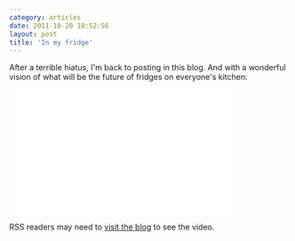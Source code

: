 ```yaml
---
category: articles
date: 2011-10-20 10:52:56
layout: post
title: 'In my fridge'
---
```


<p>After a terrible hiatus, I'm back to posting in this blog. And with a wonderful vision of what will be the future of fridges on everyone's kitchen:</p>

<iframe src="//player.vimeo.com/video/29675966?title=0&amp;byline=0&amp;portrait=0" width="400" height="225" frameborder="0" webkitAllowFullScreen allowFullScreen></iframe>

<p>RSS readers may need to <a href="//joaobordalo.com/articles/2011/10/20/in-my-fridge">visit the blog</a> to see the video.</p>
